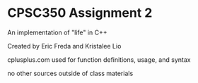 # CPSC350 Assignment 2
An implementation of "life" in C++

Created by Eric Freda and Kristalee Lio

cplusplus.com used for function definitions, usage, and syntax

no other sources outside of class materials
